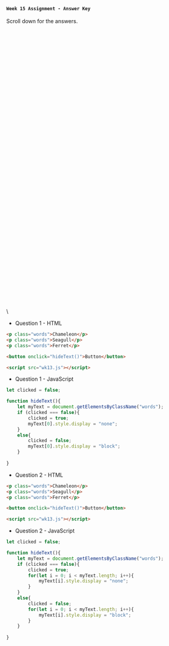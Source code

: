**`Week 15 Assignment - Answer Key`**
\
\
Scroll down for the answers.
\
\
\
\
\
\
\
\
\
\
\
\
\
\
\
\
\
\
\
\
\
\
\
\
\
\
\
\
\
\
\
\
\
\
\
\
\
\
\
\
\
\
\
\
\
\

- Question 1 - HTML
```html
<p class="words">Chameleon</p>
<p class="words">Seagull</p>
<p class="words">Ferret</p>

<button onclick="hideText()">Button</button>

<script src="wk13.js"></script>  
```
- Question 1 - JavaScript
```js
let clicked = false;

function hideText(){
    let myText = document.getElementsByClassName("words");
    if (clicked === false){
        clicked = true;
        myText[0].style.display = "none";
    }
    else{
        clicked = false;
        myText[0].style.display = "block"; 
    }
    
}
```
- Question 2 - HTML
```html
<p class="words">Chameleon</p>
<p class="words">Seagull</p>
<p class="words">Ferret</p>

<button onclick="hideText()">Button</button>

<script src="wk13.js"></script>  
```

- Question 2 - JavaScript
```js
let clicked = false;

function hideText(){
    let myText = document.getElementsByClassName("words");
    if (clicked === false){
        clicked = true;
        for(let i = 0; i < myText.length; i++){
            myText[i].style.display = "none";
        }
    }
    else{
        clicked = false;
        for(let i = 0; i < myText.length; i++){
            myText[i].style.display = "block"; 
        }
    }
    
}
```
